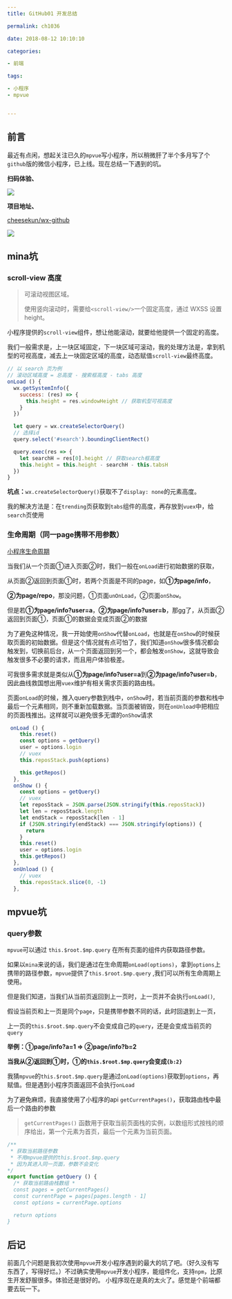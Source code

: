 ```yaml
---
title: GitHub01 开发总结

permalink: ch1036

date: 2018-08-12 10:10:10

categories:

- 前端

tags:

- 小程序
- mpvue


---
```


## 前言

最近有点闲，想起关注已久的`mpvue`写小程序，所以稍微肝了半个多月写了个`github`版的微信小程序，已上线。现在总结一下遇到的坑。

**扫码体验、**

![](https://s2.ax1x.com/2019/01/31/k1csP0.jpg)

**项目地址、**

[cheesekun/wx-github](https://github.com/cheesekun/wx-github)

![](https://s2.ax1x.com/2019/01/31/k1c2MF.md.gif)

## mina坑

### scroll-view 高度

> 可滚动视图区域。
>
> 使用竖向滚动时，需要给`<scroll-view/>`一个固定高度，通过 WXSS 设置 height。

小程序提供的`scroll-view`组件，想让他能滚动，就要给他提供一个固定的高度。

我们一般需求是，上一块区域固定，下一块区域可滚动，我的处理方法是，拿到机型的可视高度，减去上一块固定区域的高度，动态赋值`scroll-view`最终高度。

```javascript
// 以 search 页为例
// 滚动区域高度 = 总高度 - 搜索框高度 - tabs 高度
onLoad () {
  wx.getSystemInfo({
    success: (res) => {
      this.height = res.windowHeight // 获取机型可视高度
    }
  })

  let query = wx.createSelectorQuery()
  // 选择id
  query.select('#search').boundingClientRect()

  query.exec(res => {
    let searchH = res[0].height // 获取search框高度
    this.height = this.height - searchH - this.tabsH
  })
}
```

**坑点：**`wx.createSelectorQuery()`获取不了`display: none`的元素高度。

我的解决方法是：在`trending`页获取到`tabs`组件的高度，再存放到`vuex`中，给`search`页使用



### 生命周期（同一page携带不用参数）

[小程序生命周期](https://segmentfault.com/a/1190000010874608)

当我们从一个页面①进入页面②时，我们一般在`onLoad`进行初始数据的获取，

从页面②返回到页面①时，若两个页面是不同的page，如**①为page/info**，

**②为page/repo**，那没问题，①页面`unOnLoad`，②页面`onShow`。

但是若**①为page/info?user=a**，**②为page/info?user=b**，那gg了，从页面②返回到页面①，页面①的数据会变成页面②的数据



为了避免这种情况，我一开始使用`onShow`代替`onLoad`，也就是在`onShow`的时候获取页面的初始数据。但是这个情况就有点可怕了，我们知道`onShow`很多情况都会触发到，切换前后台，从一个页面返回到另一个，都会触发`onShow`，这就导致会触发很多不必要的请求，而且用户体验极差。



可我很多需求就是类似从**①为page/info?user=a**到**②为page/info?user=b**，因此曲线救国想出用`vuex`维护有相关需求页面的路由栈。

页面`onLoad`的时候，推入query参数到栈中，`onShow`时，若当前页面的参数和栈中最后一个元素相同，则不重新加载数据。当页面被销毁，则在`onUnload`中把相应的页面栈推出。这样就可以避免很多无谓的`onShow`请求

```javascript
 onLoad () {
    this.reset()
    const options = getQuery()
    user = options.login
    // vuex
    this.reposStack.push(options)

    this.getRepos()
  },
  onShow () {
    const options = getQuery()
    // vuex
    let reposStack = JSON.parse(JSON.stringify(this.reposStack))
    let len = reposStack.length
    let endStack = reposStack[len - 1]
    if (JSON.stringify(endStack) === JSON.stringify(options)) {
      return
    }
    this.reset()
    user = options.login
    this.getRepos()
  },
  onUnload () {
    // vuex
    this.reposStack.slice(0, -1)
  },
```



## mpvue坑

### query参数

`mpvue`可以通过 `this.$root.$mp.query` 在所有页面的组件内获取路径参数。

如果以`mina`来说的话，我们是通过在生命周期`onLoad(options)`，拿到`options`上携带的路径参数，`mpvue`提供了`this.$root.$mp.query` ,我们可以所有生命周期上使用。

但是我们知道，当我们从当前页返回到上一页时，上一页并不会执行`onLoad()`,

假设当前页和上一页是同个`page`，只是携带参数不同的话，此时回退到上一页，

上一页的`this.$root.$mp.query`不会变成自己的`query`，还是会变成当前页的`query`

**举例：①page/info?a=1 => ②page/info?b=2**

**当我从②返回到①时，①的`this.$root.$mp.query`会变成`{b:2}`**

我猜`mpvue`的`this.$root.$mp.query`是通过`onLoad(options)`获取到`options`，再赋值。但是遇到小程序页面返回不会执行`onLoad`



为了避免麻烦，我直接使用了小程序的api `getCurrentPages()`，获取路由栈中最后一个路由的参数

> `getCurrentPages()` 函数用于获取当前页面栈的实例，以数组形式按栈的顺序给出，第一个元素为首页，最后一个元素为当前页面。



```javascript
/**
 * 获取当前路径参数
 * 不用mpvue提供的this.$root.$mp.query
 * 因为其进入同一页面，参数不会变化
*/
export function getQuery () {
  /* 获取当前路由栈数组 *
  const pages = getCurrentPages()
  const currentPage = pages[pages.length - 1]
  const options = currentPage.options

  return options
} 
```
## 后记

前面几个问题是我初次使用`mpvue`开发小程序遇到的最大的坑了吧。（好久没有写东西了，写得好烂。）不过确实使用`mpvue`开发小程序，能组件化，支持`npm`，比原生开发舒服很多。体验还是很好的。
小程序现在是真的太火了。感觉是个前端都要去玩一下。